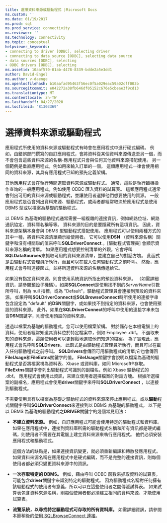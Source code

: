 ```yaml
---
title: 選擇資料來源或驅動程式 |Microsoft Docs
ms.custom: ''
ms.date: 01/19/2017
ms.prod: sql
ms.prod_service: connectivity
ms.reviewer: ''
ms.technology: connectivity
ms.topic: conceptual
helpviewer_keywords:
- connecting to driver [ODBC], selecting driver
- connecting to data source [ODBC], selecting data source
- data sources [ODBC], selecting
- ODBC drivers [ODBC], selecting
ms.assetid: 10aaf570-01ab-4478-8339-bdde2a5e3dd1
author: David-Engel
ms.author: v-daenge
ms.openlocfilehash: b10aafad95463f56ec0f5a029eac59a02cff003b
ms.sourcegitcommit: e042272a38fb646df05152c676e5cbeae3f9cd13
ms.translationtype: MT
ms.contentlocale: zh-TW
ms.lasthandoff: 04/27/2020
ms.locfileid: "81303369"
---
```

# <a name="choosing-a-data-source-or-driver"></a>選擇資料來源或驅動程式
應用程式所使用的資料來源或驅動程式有時會在應用程式中進行硬式編碼。 例如，由錯誤部門撰寫的自訂應用程式，會將資料從某個資料來源傳送至另一個，而不會包含這些資料來源的名稱-應用程式只會與任何其他資料來源搭配使用。 另一個範例是垂直應用程式，例如用來輸入訂單的一個。 這類應用程式一律會使用相同的資料來源，其具有應用程式已知的預先定義架構。  
  
 其他應用程式會在執行時間選取資料來源或驅動程式。 通常，這些是執行臨機操作查詢的一般應用程式，例如使用 ODBC 匯入資料的試算表。 這類應用程式通常會列出可用的資料來源或驅動程式，並讓使用者選擇他們想要使用的資源。 一般應用程式是否會列出資料來源、驅動程式，或兩者都經常取決於應用程式是使用 DBMS 型或以檔案為基礎的驅動程式。  
  
 以 DBMS 為基礎的驅動程式通常需要一組複雜的連接資訊，例如網路位址、網路通訊協定、資料庫名稱等等。 資料來源的目的是要隱藏所有這項資訊。 因此，資料來源架構本身會與 DBMS 型驅動程式搭配使用。 應用程式可以使用兩種方式的其中一種，將資料來源清單顯示給使用者。 它可以使用**DSN** （資料來源名稱）關鍵字和沒有相關聯的值來呼叫**SQLDriverConnect** 。[驅動程式管理員] 會顯示資料來源名稱的清單。 如果應用程式想要控制清單的外觀，它會呼叫**SQLDataSources**來抓取可用的資料來源清單，並建立自己的對話方塊。 此函式是由驅動程式管理員所執行，而且可以在載入任何驅動程式之前呼叫。 然後，應用程式會呼叫連接函式，並將所選資料來源的名稱傳遞給它。  
  
 如果沒有指定資料來源，則會使用系統資訊所指出的預設資料來源。 （如需詳細資訊，請參閱[預設](../../../odbc/reference/install/default-subkey.md)子機碼）。如果**SQLConnect**是使用找不到的*ServerName*引數所呼叫，則為 null 指標，或為 "Default"，驅動程式管理員會連接到預設的資料來源。 如果呼叫**SQLDriverConnect**或**SQLBrowseConnect**時所使用的連接字串包含設定為 "default" 的**DSN**關鍵字，或如果找不到指定的資料來源，也會使用預設的資料來源。 此外，如果在**SQLDriverConnect**的呼叫中使用的連接字串未包含**DSN**關鍵字，則會使用預設的資料來源。  
  
 透過以檔案為基礎的驅動程式，您可以使用檔案架構。 對於儲存在本機電腦上的資料，使用者經常知道其資料位於特定檔案中，例如 Employee .dbf。 不選取未知的資料來源，這類使用者可以更輕鬆地選取他們知道的檔案。 為了實現此，應用程式會先呼叫**SQLDrivers**。 此函式是由驅動程式管理員所執行，而且可以在載入任何驅動程式之前呼叫。 **SQLDrivers**會傳回可用驅動程式的清單;它也會傳回**FileUsage**和**FileExtns**關鍵字的值。 **FileUsage**關鍵字會說明以檔案為基礎的驅動程式是否將檔案視為資料表、Xbase 或資料庫，如同 Microsoft®存取。 **FileExtns**關鍵字會列出驅動程式可識別的副檔名，例如 Xbase 驅動程式的 .dbf。 應用程式會使用此資訊，來建立使用者選擇檔案的對話方塊。 根據所選檔案的副檔名，應用程式會使用**driver**關鍵字來呼叫**SQLDriverConnect** ，以連接到驅動程式。  
  
 不需要使用具有以檔案為基礎之驅動程式的資料來源來停止應用程式，或以**驅動**程式關鍵字呼叫**SQLDriverConnect**來連接到以 DBMS 為基礎的驅動程式。 以下是以 DBMS 為基礎的驅動程式之**DRIVER**關鍵字的幾個常見用法：  
  
-   **不建立資料來源。** 例如，自訂應用程式可能會使用特定的驅動程式和資料庫。 如果在應用程式中，連接到資料庫所需的驅動程式名稱和所有資訊都是硬式編碼，則使用者不需要在其電腦上建立資料來源來執行應用程式。 他們必須安裝應用程式和驅動程式。  
  
     這個方法的缺點是，如果連接資訊變更，就必須重新編譯和轉散發應用程式。 如果資料來源名稱在應用程式中是硬式編碼，而不是完整的連接資訊，則每個使用者都必須只變更資料來源中的資訊。  
  
-   **一次存取特定的 DBMS。** 例如，藉由呼叫 ODBC 函數來抓取資料的試算表，可能包含**driver**關鍵字來識別特定的驅動程式。 因為驅動程式名稱對任何擁有該驅動程式的使用者有意義，所以可以在這些使用者之間傳遞試算表。 如果試算表包含資料來源名稱，則每個使用者都必須建立相同的資料來源，才能使用試算表。  
  
-   **流覽系統，以尋找特定驅動程式可存取的所有資料庫。** 如需詳細資訊，請參閱本節稍後的[使用 SQLBrowseConnect 連接](../../../odbc/reference/develop-app/connecting-with-sqlbrowseconnect.md)。
